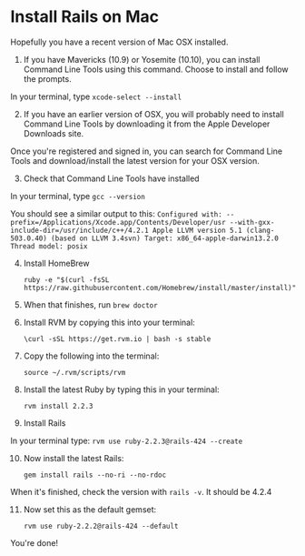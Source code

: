 # Install Rails on Mac

Hopefully you have a recent version of Mac OSX installed.

01. If you have Mavericks (10.9) or Yosemite (10.10), you can install Command Line Tools using this command. Choose to install and follow the prompts.

  In your terminal, type `xcode-select --install`

02. If you have an earlier version of OSX, you will probably need to install Command Line Tools by downloading it from the Apple Developer Downloads site.

  Once you're registered and signed in, you can search for Command Line Tools and download/install the latest version for your OSX version.

03. Check that Command Line Tools have installed

  In your terminal, type `gcc --version`

  You should see a similar output to this:
    ```
    Configured with: --prefix=/Applications/Xcode.app/Contents/Developer/usr --with-gxx-include-dir=/usr/include/c++/4.2.1
    Apple LLVM version 5.1 (clang-503.0.40) (based on LLVM 3.4svn)
    Target: x86_64-apple-darwin13.2.0
    Thread model: posix
    ```

04. Install HomeBrew
    ```
    ruby -e "$(curl -fsSL https://raw.githubusercontent.com/Homebrew/install/master/install)"
    ```

05. When that finishes, run `brew doctor`

06. Install RVM by copying this into your terminal:
    ```
    \curl -sSL https://get.rvm.io | bash -s stable
    ```

07. Copy the following into the terminal:
    ```
    source ~/.rvm/scripts/rvm
    ```

08. Install the latest Ruby by typing this in your terminal:
    ```
    rvm install 2.2.3
    ```

09. Install Rails

  In your terminal type:
    ```
    rvm use ruby-2.2.3@rails-424 --create
    ```

10. Now install the latest Rails:
    ```
    gem install rails --no-ri --no-rdoc
    ```

  When it's finished, check the version with `rails -v`. It should be 4.2.4

11. Now set this as the default gemset:
    ```
    rvm use ruby-2.2.2@rails-424 --default
    ```

You're done!
